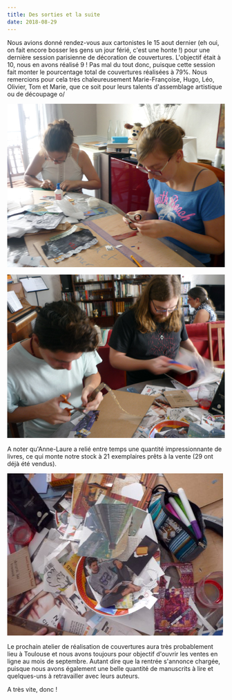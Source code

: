 ```yaml
---
title: Des sorties et la suite
date: 2018-08-29
---
```

Nous avions donné rendez-vous aux cartonistes le 15 aout dernier (eh oui, on fait encore bosser les gens un jour férié, c'est une honte !) pour une dernière session parisienne de décoration de couvertures. L'objectif était à 10, nous en avons réalisé 9 ! Pas mal du tout donc, puisque cette session fait monter le pourcentage total de couvertures réalisées à 79%. Nous remercions pour cela très chaleureusement Marie-Françoise, Hugo, Léo, Olivier, Tom et Marie, que ce soit pour leurs talents d'assemblage artistique ou de découpage o/

![Deux bénévoles à la découpe ou au collage](/_assets/uploads/images/blog/20180815_atelier_01.jpg)

![Deux autres bénévoles à la découpe ou à la recherche d'éléments à découper](/_assets/uploads/images/blog/20180815_atelier_02.jpg)

A noter qu'Anne-Laure a relié entre temps une quantité impressionnante de livres, ce qui monte notre stock à 21 exemplaires prêts à la vente (29 ont déjà été vendus).

![Photo en vue du dessus d'un bazar de papiers découpés de magazines ou journaux, tubes de colle, feutres dans une trousse ouverte, règle etc.](/_assets/uploads/images/pages/accueil_atelier.jpg)

Le prochain atelier de réalisation de couvertures aura très probablement lieu à Toulouse et nous avons toujours pour objectif d'ouvrir les ventes en ligne au mois de septembre. Autant dire que la rentrée s'annonce chargée, puisque nous avons également une belle quantité de manuscrits à lire et quelques-uns à retravailler avec leurs auteurs.

A très vite, donc !